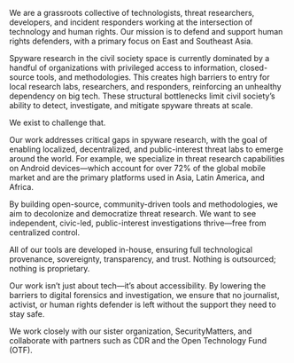 We are a grassroots collective of technologists, threat researchers, developers, and incident responders working at the intersection of technology and human rights. Our mission is to defend and support human rights defenders, with a primary focus on East and Southeast Asia.

Spyware research in the civil society space is currently dominated by a handful of organizations with privileged access to information, closed-source tools, and methodologies. This creates high barriers to entry for local research labs, researchers, and responders, reinforcing an unhealthy dependency on big tech. These structural bottlenecks limit civil society’s ability to detect, investigate, and mitigate spyware threats at scale.

We exist to challenge that.

Our work addresses critical gaps in spyware research, with the goal of enabling localized, decentralized, and public-interest threat labs to emerge around the world. For example, we specialize in threat research capabilities on Android devices—which account for over 72% of the global mobile market and are the primary platforms used in Asia, Latin America, and Africa.

By building open-source, community-driven tools and methodologies, we aim to decolonize and democratize threat research. We want to see independent, civic-led, public-interest investigations thrive—free from centralized control.

All of our tools are developed in-house, ensuring full technological provenance, sovereignty, transparency, and trust. Nothing is outsourced; nothing is proprietary.

Our work isn’t just about tech—it’s about accessibility. By lowering the barriers to digital forensics and investigation, we ensure that no journalist, activist, or human rights defender is left without the support they need to stay safe.

We work closely with our sister organization, SecurityMatters, and collaborate with partners such as CDR and the Open Technology Fund (OTF).
